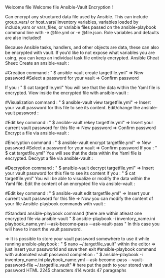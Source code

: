 
Welcome file
Welcome file
Ansible-Vault Encryption !

Can encrypt any structured data file used by Ansible.
This can include group_vars/ or host_vars/ inventory variables, variables loaded by include_vars or vars_files, or variable files passed on the ansible-playbook command line with -e @file.yml or -e @file.json. Role variables and defaults are also included!

Because Ansible tasks, handlers, and other objects are data, these can also be encrypted with vault.
If you’d like to not expose what variables you are using, you can keep an individual task file entirely encrypted.
Ansible Cheat Sheet:
Create an ansible-vault :

#Creation command :
" $ ansible-vault create targetfile.yml"
⇒ New password #Select a password for your vault
⇒ Confirm password

If you : " $ cat targetfile.yml" You will see that the data within the Yaml file is encrypted.
View inside the encrypted file with ansible-vault :

#Visualization command :
" $ ansible-vault view targetfile.yml"
⇒ Insert your vault password for this file to see its content.
Edit/change the ansible-vault password :

#Edit key command :
" $ ansible-vault rekey targetfile.yml"
⇒ Insert your current vault password for this file
⇒ New password
⇒ Confirm password
Encrypt a file via ansible-vault :

#Encryption command :
" $ ansible-vault encrypt targetfile.yml"
⇒ New password #Select a password for your vault
⇒ Confirm password
If you : " $ cat targetfile.yml" You will see that the data within the Yaml file is encrypted.
Decrypt a file via ansible-vault :

#Decryption command :
" $ ansible-vault decrypt targetfile.yml"
⇒ Insert your vault password for this file to see its content
If you : " $ cat targetfile.yml" You will be able to visualize or modify the data within the Yaml file.
Edit the content of an encrypted file via ansible-vault :

#Edit key command :
" $ ansible-vault edit targetfile.yml"
⇒ Insert your current vault password for this file
⇒ Now you can modify the content of your file
Ansible-playbook commands with vault :

#Standard ansible-playbook command (there are within atleast one encrypted file via ansible-vault
" $ ansible-playbook -i inventory_name.ini playbook_name.yml --ask-become-pass --ask-vault-pass "
In this case you will have to insert the vault password.

⇒ It is possible to store your vault password somewhere to use it while running ansible-playbook :
" $ nano ~/.targetfile_vault"
within the editor ⇒ just insert your passworld and save then exit
#ansible-playbook command with automated vault password completion :
" $ ansible-playbook -i inventory_name.ini playbook_name.yml --ask-become-pass --vault-password-file ~/.targetfile_vault" # here put the path to your stored vault password
HTML 2245 characters 414 words 47 paragraphs
